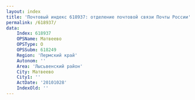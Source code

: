 ```yaml
---
layout: index
title: 'Почтовый индекс 618937: отделение почтовой связи Почты России'
permalink: /618937/
data:
    Index: 618937
    OPSName: Матвеево
    OPSType: О
    OPSSubm: 618249
    Region: 'Пермский край'
    Autonom: ''
    Area: 'Лысьвенский район'
    City: Матвеево
    City1: ''
    ActDate: '20101028'
    IndexOld: ''
---
```

